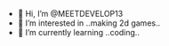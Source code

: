- 👋 Hi, I’m @MEETDEVELOP13
- 👀 I’m interested in ..making 2d games..
- 🌱 I’m currently learning ..coding..



<!---
MEETDEVELOP13/MEETDEVELOP13 is a ✨ special ✨ repository because its `README.md` (this file) appears on your GitHub profile.
You can click the Preview link to take a look at your changes.
--->
